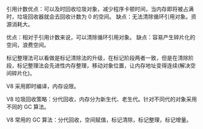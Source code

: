 引用计数优点：可以及时回收垃圾对象，减少程序卡顿时间，当内存即将被占满时，垃圾回收器就会去回收计数为 0 的空间。
缺点：无法清除循环引用对象。资源消耗大。

优点：相对于引用计数来说，可以清除循环引用对象。
缺点：容易产生碎片化的空间，浪费空间。

标记整理法可以看做是标记清除法的升级，在标记阶段两者一致，但是在清除阶段，标记整理法会先进性内存整理，移动对象位置，让内存地址变得连续(解决空间碎片化)。

V8 采用即时编译，内存设限。

V8 垃圾回收策略：分代回收，内存分为新生代、老生代。针对不同代的对象采用不同的 GC 算法。

V8 常用的 GC 算法：分代回收，空间赋值，标记清除，标记整理，标记增量。
